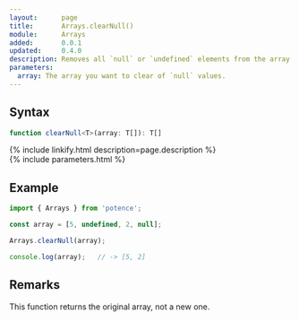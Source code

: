 ```yaml
---
layout:      page
title:       Arrays.clearNull()
module:      Arrays
added:       0.0.1
updated:     0.4.0
description: Removes all `null` or `undefined` elements from the array.
parameters:
  array: The array you want to clear of `null` values.
---
```

## Syntax

```ts
function clearNull<T>(array: T[]): T[]
```

<div class="description">{% include linkify.html description=page.description %}</div>
{% include parameters.html %}

## Example

```ts
import { Arrays } from 'potence';

const array = [5, undefined, 2, null];

Arrays.clearNull(array);

console.log(array);   // -> [5, 2]
```

## Remarks

This function returns the original array, not a new one.
